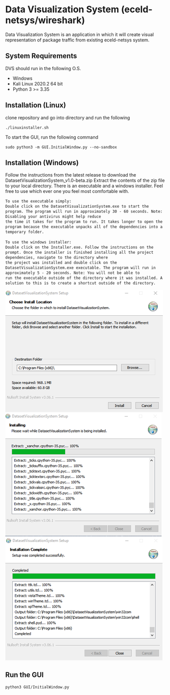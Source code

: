 # Data Visualization System (eceld-netsys/wireshark)
Data Visualization System is an application in which it will create visual representation of package traffic from
existing eceld-netsys system.
## System Requirements
DVS should run in the following O.S. 
- Windows
- Kali Linux 2020.2 64 bit
- Python 3 >= 3.35
## Installation (Linux)
clone repository and go into directory and run the following
```
./linuxinstaller.sh
```
To start the GUI, run the following command
```
sudo python3 -m GUI.InitialWindow.py --no-sandbox
```

## Installation (Windows)
Follow the instructions from the latest release to download the DatasetVisualizationSystem_v1.0-beta.zip
Extract the contents of the zip file to your local directory. There is an executable and a windows installer. Feel free to use which ever one you feel most comfortable with.
```
To use the executable simply:
Double click on the DatasetVisualizationSystem.exe to start the program. The program will run in approximately 30 - 60 seconds. Note: Disabling your antivirus might help reduce 
the time it takes for the program to run. It takes longer to open the program because the executable unpacks all of the dependencies into a temporary folder.

To use the windows installer:
Double click on the Installer.exe. Follow the instructions on the prompt. Once the installer is finished installing all the project dependencies, navigate to the directory where
the project was installed and double click on the DatasetVisualizationSystem.exe executable. The program will run in approximately 5 - 20 seconds. Note: You will not be able to
run the executable outside of the directory where it was installed. A solution to this is to create a shortcut outside of the directory.  
```
![Screenshot1](screenshots/choose-install.png)  
![Screenshot2](screenshots/installing.png)  
![Screenshot3](screenshots/completed-install.png)

## Run the GUI
```
python3 GUI/InitialWindow.py
```

